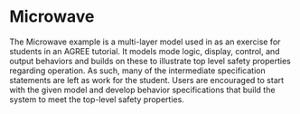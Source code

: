 # Microwave

The Microwave example is a multi-layer model used in as an exercise for
students in an AGREE tutorial.  It models mode logic, display, control, and
output behaviors and builds on these to illustrate top level safety
properties regarding operation.  As such, many of the intermediate
specification statements are left as work for the student.  Users are
encouraged to start with the given model and develop behavior specifications
that build the system to meet the top-level safety properties. 
